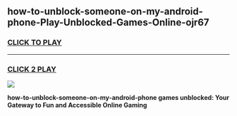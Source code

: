 
## how-to-unblock-someone-on-my-android-phone-Play-Unblocked-Games-Online-ojr67
<h3>
<a href="https://premium76.site?title=how-to-unblock-someone-on-my-android-phone&ref=25A">CLICK TO PLAY</a></h3>
<hr>

<h3>
<a href="https://premium76.site?title=how-to-unblock-someone-on-my-android-phone&ref=25A">CLICK 2 PLAY</a>
  
</h3>

<a href="https://premium76.site?title=how-to-unblock-someone-on-my-android-phone&ref=25A"><img src="https://clearcache.store/games.png"></a>


**how-to-unblock-someone-on-my-android-phone games unblocked: Your Gateway to Fun and Accessible Online Gaming**
